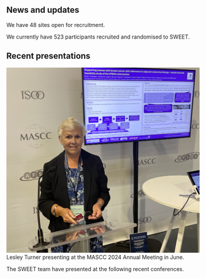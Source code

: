 

## News and updates

We have 48 sites open for recruitment.

We currently have 523 participants recruited and randomised to SWEET.

## Recent presentations

<img src='../../assets/images/Lesley T MASCC 2024 (2).jpg'>
Lesley Turner presenting at the MASCC 2024 Annual Meeting in June.




The SWEET team have presented at the following recent conferences. 

